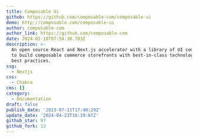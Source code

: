 ```yaml
---
title: Composable Ui
github: https://github.com/composable-com/composable-ui
demo: http://composable.com/composable-ui
author: composable-com
author_link: https://github.com/composable-com
date: 2024-02-18T07:54:38.783Z
description: >-
  An open source React and Next.js accelerator with a library of UI components
  to build composable commerce storefronts with best-in-class technologies and
  best practices.
ssg:
  - Nextjs
css:
  - Chakra
cms: []
category:
  - Documentation
draft: false
publish_date: '2023-07-11T17:40:29Z'
update_date: '2024-04-23T16:19:07Z'
github_star: 97
github_fork: 13
---
```

